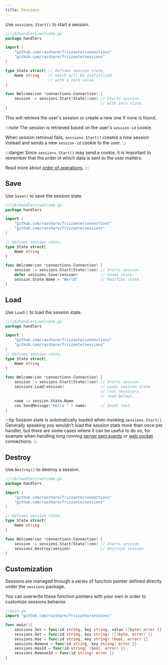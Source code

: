 ```yaml
---
title: Sessions
---
```


Use `sessions.Start()` to start a session.

```go
//lib/handlers/welcome.go
package handlers

import (
    "github.com/razshare/frizzante/connections"
    "github.com/razshare/frizzante/sessions"
)

type State struct{ // Defines session state,
    Name string    // which will be initialized
                   // with a zero value.
}

func Welcome(con *connections.Connection) {
    session := sessions.Start[State](con) // Starts session
                                          // with zero state.
}
```

This will retrieve the user's session or create a new one if none is found.

:::note
The session is retrieved based on the user's `session-id` cookie.

When session retrieval fails, `sessions.Start()` creates a 
new session instead and sends a new `session-id` cookie to the user.
:::

:::danger
Since `sessions.Start()` may send a cookie, it is important to remember that
the order in which data is sent to the user matters.

Read more about [order of operations](../order-of-operations).
:::

## Save

Use `Save()` to save the session state.

```go
//lib/handlers/welcome.go
package handlers

import (
    "github.com/razshare/frizzante/connections"
    "github.com/razshare/frizzante/sessions"
)

// Defines session state.
type State struct{
    Name string
}

func Welcome(con *connections.Connection) {
    session := sessions.Start[State](con) // Starts session.
    defer sessions.Save(session)          // Saves state.
    session.State.Name = "World"          // Modifies state.
}
```

## Load

Use `Load()` to load the session state.

```go
//lib/handlers/welcome.go
package handlers

import (
    "github.com/razshare/frizzante/connections"
    "github.com/razshare/frizzante/sessions"
)
// Defines session state.
type State struct{
    Name string
}

func Welcome(con *connections.Connection) {
    session := sessions.Start[State](con) // Starts session.
    sessions.Load(session)                // Loads session state 
                                          // (not necessary, 
                                          // read below).
    name := session.State.Name
    con.SendMessage("Hello " + name)      // Sends text.
}
```

:::tip
Session state is automatically loaded when invoking `sessions.Start()`.\
Generally speaking you wouldn't load the session state more than once per handler,
but there are some cases where it can be useful to do so, for example when handling
long running [server sent events](../server-sent-events) or [web socket](../web-sockets) connections.
:::

## Destroy

Use `Destroy()` to destroy a session.

```go
//lib/handlers/welcome.go
package handlers

import (
    "github.com/razshare/frizzante/connections"
    "github.com/razshare/frizzante/sessions"
)

// Defines session state.
type State struct{
    Name string
}

func Welcome(con *connections.Connection) {
    session := sessions.Start[State](con) // Starts session.
    sessions.Destroy(session)             // Destroys session.
}
```

## Customization

Sessions are managed through a series of function pointer defined directly under the `sessions` package.

You can overwrite these function pointers with your own in order to customize sessions behavior.


```go
//main.go
import "github.com/razshare/frizzante/sessions"

func main(){
    sessions.Set = func(id string, key string, value []byte) error {}
    sessions.Get = func(id string, key string) ([]byte, error) {}
    sessions.Has = func(id string, key string) (bool, error) {}
    sessions.Remove = func(id string, key string) error {}
    sessions.HasId = func(id string) (bool, error) {}
    sessions.RemoveId = func(id string) error {}
}
```